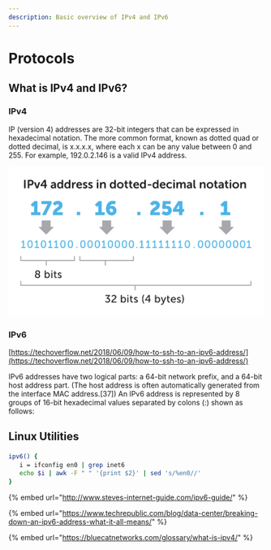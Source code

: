 ```yaml
---
description: Basic overview of IPv4 and IPv6
---
```


# Protocols

## What is IPv4 and IPv6?

### IPv4

IP \(version 4\) addresses are 32-bit integers that can be expressed in hexadecimal notation. The more common format, known as dotted quad or dotted decimal, is x.x.x.x, where each x can be any value between 0 and 255. For example, 192.0.2.146 is a valid IPv4 address.

![](../.gitbook/assets/image%20%281%29.png)

### IPv6

[https://techoverflow.net/2018/06/09/how-to-ssh-to-an-ipv6-address/](https://techoverflow.net/2018/06/09/how-to-ssh-to-an-ipv6-address/)

IPv6 addresses have two logical parts: a 64-bit network prefix, and a 64-bit host address part. \(The host address is often automatically generated from the interface MAC address.\[37\]\) An IPv6 address is represented by 8 groups of 16-bit hexadecimal values separated by colons \(:\) shown as follows:



## Linux Utilities

```bash
ipv6() { 
   i = ifconfig en0 | grep inet6 
   echo $i | awk -F " " '{print $2}' | sed 's/%en0//' 
}
```



{% embed url="http://www.steves-internet-guide.com/ipv6-guide/" %}

{% embed url="https://www.techrepublic.com/blog/data-center/breaking-down-an-ipv6-address-what-it-all-means/" %}

{% embed url="https://bluecatnetworks.com/glossary/what-is-ipv4/" %}



